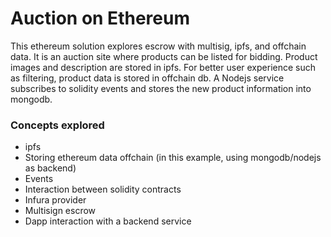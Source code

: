 # Auction on Ethereum

This ethereum solution explores escrow with multisig, ipfs, and offchain data.
It is an auction site where products can be listed for bidding.  Product images and description are stored in ipfs.
For better user experience such as filtering, product data is stored in offchain db.
A Nodejs service subscribes to solidity events and stores the new product information into mongodb. 
 

### Concepts explored
- ipfs
- Storing ethereum data offchain (in this example, using mongodb/nodejs as backend)
- Events
- Interaction between solidity contracts
- Infura provider
- Multisign escrow
- Dapp interaction with a backend service
